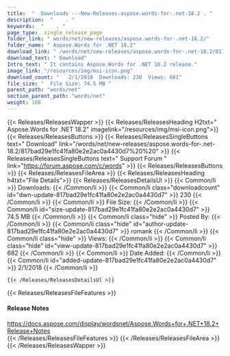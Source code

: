 ```yaml
---
title:  "  Downloads ---New-Releases-aspose.words-for-.net-18.2 . " 
description:  "    . " 
keywords:  "    . " 
page_type:  single_release_page
folder_link: " words/net/new-releases/aspose.words-for-.net-18.2/"
folder_name: " Aspose.Words for .NET 18.2"
download_link: " /words/net/new-releases/aspose.words-for-.net-18.2/817bad29e1fc41fa80e2e2ac0a4430d7"
download_text: " Download"
Intro_text: " It contains Aspose.Words for .NET 18.2 release."
image_link: "/resources/img/msi-icon.png"
download_count: "   2/1/2018  Downloads: 230  Views: 681"
file_size: "  File Size: 74.5 MB "
parent_path: "words/net"
section_parent_path: "words/net"
weight: 108 
---
```


{{< Releases/ReleasesWapper >}}
  {{< Releases/ReleasesHeading H2txt=" Aspose.Words for .NET 18.2" imagelink="/resources/img/msi-icon.png">}}
  {{< Releases/ReleasesButtons >}}
    {{< Releases/ReleasesSingleButtons text=" Download" link="/words/net/new-releases/aspose.words-for-.net-18.2/817bad29e1fc41fa80e2e2ac0a4430d7%20%20" >}}
    {{< Releases/ReleasesSingleButtons text=" Support Forum " link="https://forum.aspose.com/c/words" >}}
  {{< Releases/ReleasesButtons >}}
  {{< Releases/ReleasesFileArea >}}
    {{< Releases/ReleasesHeading h4txt="File Details">}}
    {{< Releases/ReleasesDetailsUl >}}
            {{< Common/li  >}} Downloads: {{< /Common/li >}} 
      {{< Common/li class="downloadcount" id="dwn-update-817bad29e1fc41fa80e2e2ac0a4430d7" >}} 230 {{< /Common/li >}} 
      {{< Common/li  >}} File Size: {{< /Common/li >}} 
      {{< Common/li id="size-update-817bad29e1fc41fa80e2e2ac0a4430d7" >}} 74.5 MB {{< /Common/li >}} 
      {{< Common/li  class="hide" >}} Posted By: {{< /Common/li >}} 
      {{< Common/li class="hide" id="author-update-817bad29e1fc41fa80e2e2ac0a4430d7" >}} romank {{< /Common/li >}} 
      {{< Common/li class="hide"  >}} Views: {{< /Common/li >}} 
      {{< Common/li class="hide" id="view-update-817bad29e1fc41fa80e2e2ac0a4430d7" >}} 682 {{< /Common/li >}} 
      {{< Common/li  >}} Date Added: {{< /Common/li >}} 
      {{< Common/li id="added-update-817bad29e1fc41fa80e2e2ac0a4430d7" >}} 2/1/2018 {{< /Common/li >}} 

    {{< /Releases/ReleasesDetailsUl >}}

  {{< Releases/ReleasesFileFeatures >}}
      <h4>Release Notes</h4><div><a href="https://docs.aspose.com/display/wordsnet/Aspose.Words+for+.NET+18.2+Release+Notes">https://docs.aspose.com/display/wordsnet/Aspose.Words+for+.NET+18.2+Release+Notes</a></div>
  {{< /Releases/ReleasesFileFeatures >}}
 {{< /Releases/ReleasesFileArea >}}
{{< /Releases/ReleasesWapper >}}



